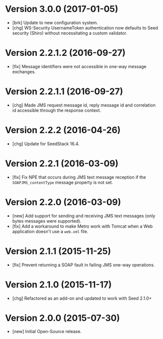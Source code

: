 # Version 3.0.0 (2017-01-05)

* [brk] Update to new configuration system.
* [chg] WS-Security UsernameToken authentication now defaults to Seed security (Shiro) without necessitating a custom validator.

# Version 2.2.1.2 (2016-09-27)

* [fix] Message identifiers were not accessible in one-way message exchanges.

# Version 2.2.1.1 (2016-09-27)

* [chg] Made JMS request message id, reply message id and correlation id accessible through the response context.

# Version 2.2.2 (2016-04-26)

* [chg] Update for SeedStack 16.4.

# Version 2.2.1 (2016-03-09)

* [fix] Fix NPE that occurs during JMS text message reception if the `SOAPJMS_contentType` message property is not set.

# Version 2.2.0 (2016-03-09)

* [new] Add support for sending and receiving JMS text messages (only bytes messages were supported).
* [fix] Add a workaround to make Metro work with Tomcat when a Web application doesn't use a `web.xml` file.

# Version 2.1.1 (2015-11-25)

* [fix] Prevent returning a SOAP fault in failing JMS one-way operations.

# Version 2.1.0 (2015-11-17)

* [chg] Refactored as an add-on and updated to work with Seed 2.1.0+

# Version 2.0.0 (2015-07-30)

* [new] Initial Open-Source release.
